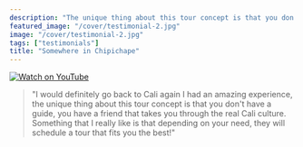 ```yaml
---
description: "The unique thing about this tour concept is that you don't have a guide, you have a friend"
featured_image: "/cover/testimonial-2.jpg"
image: "/cover/testimonial-2.jpg"
tags: ["testimonials"]
title: "Somewhere in Chipichape"
---
```


[![Watch on YouTube](/images/testimonial-2-cover.png)](../testimonial-2/testimonial-2.html)

> "I would definitely go back to Cali again I had an amazing experience, the unique thing about this tour concept is that you don't have a guide, you have a friend that takes you through the real Cali culture. Something that I really like is that depending on your need, they will schedule a tour that fits you the best!"